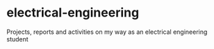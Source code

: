 # electrical-engineering
Projects, reports and activities on my way as an electrical engineering student
